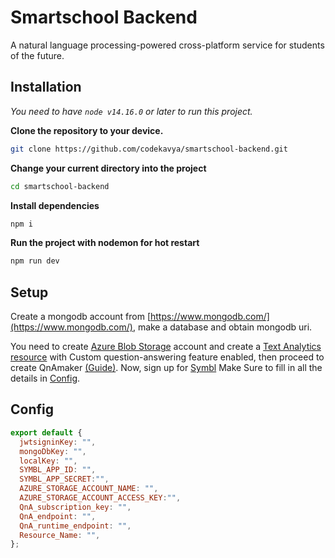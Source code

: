 
# Smartschool Backend

A natural language processing-powered cross-platform service for students of the future.

## Installation

*You need to have `node v14.16.0` or later to run this project.*

**Clone the repository to your device.**
```bash
git clone https://github.com/codekavya/smartschool-backend.git
```
**Change your current directory into the project**
```bash
cd smartschool-backend
```
**Install dependencies**
```bash
npm i
```
**Run the project with nodemon for hot restart**
```bash
npm run dev
```
## Setup
Create a mongodb account from [https://www.mongodb.com/](https://www.mongodb.com/), make a database and obtain mongodb uri.

You need to create [Azure Blob Storage](https://azure.microsoft.com/en-us/services/storage/blobs/) account and create a [Text Analytics resource](https://azure.microsoft.com/en-us/services/cognitive-services/text-analytics/) with Custom question-answering feature enabled, then proceed to create QnAmaker [(Guide)](https://docs.microsoft.com/en-us/azure/cognitive-services/qnamaker/overview/overview). Now, sign up for [Symbl](https://symbl.ai/)  Make Sure to fill in all the details in [Config](#Config). 


## Config

```js
export default {
  jwtsigninKey: "",
  mongoDbKey: "",
  localKey: "",
  SYMBL_APP_ID: "",
  SYMBL_APP_SECRET:"",
  AZURE_STORAGE_ACCOUNT_NAME: "",
  AZURE_STORAGE_ACCOUNT_ACCESS_KEY:"",
  QnA_subscription_key: "",
  QnA_endpoint: "",
  QnA_runtime_endpoint: "",
  Resource_Name: "",
};

```
